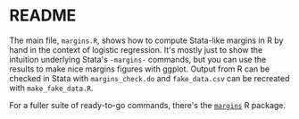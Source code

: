 # README

The main file, `margins.R`, shows how to compute Stata-like margins in
R by hand in the context of logistic regression. It's mostly just to
show the intuition underlying Stata's `-margins-` commands, but you
can use the results to make nice margins figures with ggplot. Output
from R can be checked in Stata with `margins_check.do` and
`fake_data.csv` can be recreated with `make_fake_data.R`.

For a fuller suite of ready-to-go commands, there's the
[`margins`](https://cran.r-project.org/web/packages/margins/vignettes/Introduction.html)
R package.
